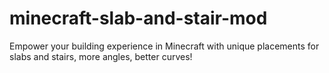 # minecraft-slab-and-stair-mod
 Empower your building experience in Minecraft with unique placements for slabs and stairs, more angles, better curves!
